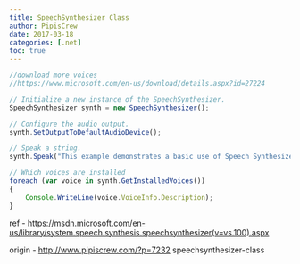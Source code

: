 ```yaml
---
title: SpeechSynthesizer Class
author: PipisCrew
date: 2017-03-18
categories: [.net]
toc: true
---
```


```js
//download more voices
//https://www.microsoft.com/en-us/download/details.aspx?id=27224

// Initialize a new instance of the SpeechSynthesizer.
SpeechSynthesizer synth = new SpeechSynthesizer();

// Configure the audio output. 
synth.SetOutputToDefaultAudioDevice();

// Speak a string.
synth.Speak("This example demonstrates a basic use of Speech Synthesizer");

// Which voices are installed
foreach (var voice in synth.GetInstalledVoices())
{
	Console.WriteLine(voice.VoiceInfo.Description);
}
```

ref - https://msdn.microsoft.com/en-us/library/system.speech.synthesis.speechsynthesizer(v=vs.100).aspx

origin - http://www.pipiscrew.com/?p=7232 speechsynthesizer-class